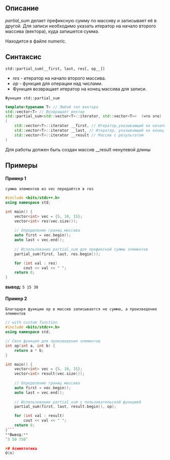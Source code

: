 ## Описание
*partial_sum* делает префиксную сумму по массиву и записывает её в другой. Для записи необходимо указать итератор на начало второго массива (вектора), куда запишется сумма.

Находится в файле numeric.
## Синтаксис
`std::partial_sum(__first, last, res[, op__])`

* _res_ - итератор на начало второго массива.
* _op_ - функция для операции над числами.
* Функция возвращает итератор на конец массива для записи.

`Функция std::partial_sum`
```cpp
template<typename T> // Любой тип вектора
std::vector<T> // Возвращает вектор
std::partial_sum<std::vector<T>::iterator, std::vector<T>>  (что это)
(
	std::vector<T>::iterator __first, // Итератор,указывающий на начало массива
	std::vector<T>::iterator __last, // Итератор, указывающий на конец
	std::vector<T>::iterator __result // Массив с результатом
)
```

Для работы должен быть создан массив \_\_result ненулевой длины
## Примеры
#### Пример 1
`сумма элементов из vec передаётся в res`
```c++
#include <bits/stdc++.h>
using namespace std;

int main() {
    vector<int> vec = {5, 10, 15};
    vector<int> res(vec.size());
  
    // Определение границ массива
    auto first = vec.begin();
    auto last = vec.end();
  
    // Использование partial_sum для префиксной суммы элементов
    partial_sum(first, last, res.begin());

    for (int val : res)
        cout << val << " ";
    return 0;
}
```
**вывод:**
`5 15 30`
#### Пример 2
`Благодаря функции op в массив записывается не сумма, а произведение элементов`
```c++
// with custom function
#include <bits/stdc++.h>
using namespace std;

// Своя функция для произведения элементов
int op(int a, int b) {
    return a * b;
}

int main() {
    vector<int> vec = {5, 10, 15};
    vector<int> result(vec.size());
  
    // Определение границ массива
    auto first = vec.begin();
    auto last = vec.end();
  
    // Использование partial_sum с пользовательской функцией
    partial_sum(first, last, result.begin(), op);

    for (int val : result)
        cout << val << " ";
    return 0;
}```
**Вывод:**
`5 50 750`

## Асимптотика
O(n)